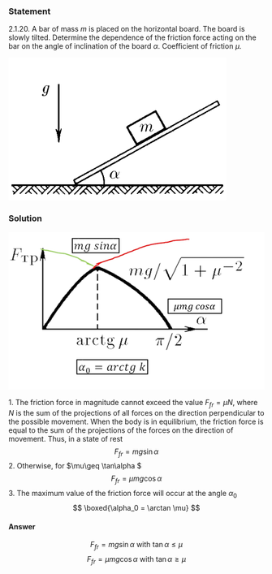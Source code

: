 ###  Statement 

$2.1.20.$ A bar of mass $m$ is placed on the horizontal board. The board is slowly tilted. Determine the dependence of the friction force acting on the bar on the angle of inclination of the board $\alpha$. Coefficient of friction $\mu$. 

![ For problem $2.1.20$ |429x281, 42%](../../img/2.1.20/statement.png)

### Solution

![ Dependence of the friction force on the angle of the board |994x612, 59%](../../img/2.1.20/sol.png) 

1\. The friction force in magnitude cannot exceed the value $F_{fr} = \mu N$, where $N$ is the sum of the projections of all forces on the direction perpendicular to the possible movement. When the body is in equilibrium, the friction force is equal to the sum of the projections of the forces on the direction of movement. Thus, in a state of rest $$ F_{fr} = mg \sin\alpha$$ 2\. Otherwise, for $\mu\geq \tan\alpha $ $$ F_{fr} = \mu mg \cos\alpha$$ 3\. The maximum value of the friction force will occur at the angle $\alpha_0$ $$ \boxed{\alpha_0 = \arctan \mu} $$ 

#### Answer

$$F_{fr} = mg \sin\alpha\text{ with }\tan\alpha\leq \mu$$ $$F_{fr} = \mu mg \cos\alpha\text{ with }\tan\alpha\geq \mu$$ 
